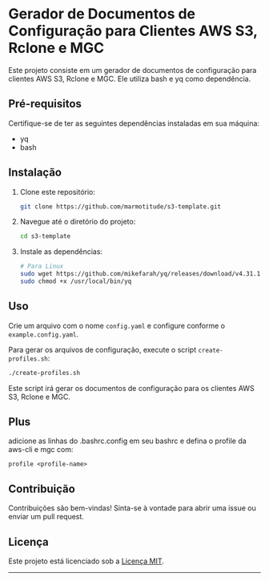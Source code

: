 # Gerador de Documentos de Configuração para Clientes AWS S3, Rclone e MGC

Este projeto consiste em um gerador de documentos de configuração para clientes AWS S3, Rclone e MGC. Ele utiliza bash e yq como dependência.

## Pré-requisitos

Certifique-se de ter as seguintes dependências instaladas em sua máquina:

- yq
- bash

## Instalação

1. Clone este repositório:

    ```sh
    git clone https://github.com/marmotitude/s3-template.git
    ```

2. Navegue até o diretório do projeto:

    ```sh
    cd s3-template
    ```

3. Instale as dependências:

    ```sh
    # Para Linux
    sudo wget https://github.com/mikefarah/yq/releases/download/v4.31.1/yq_linux_amd64 -O /usr/local/bin/yq
    sudo chmod +x /usr/local/bin/yq
    ```

## Uso

Crie um arquivo com o nome `config.yaml` e configure conforme o `example.config.yaml`.

Para gerar os arquivos de configuração, execute o script `create-profiles.sh`:

```sh
./create-profiles.sh
```

Este script irá gerar os documentos de configuração para os clientes AWS S3, Rclone e MGC.

## Plus

adicione as linhas do .bashrc.config em seu bashrc e defina o profile da aws-cli e mgc com:

```
profile <profile-name>
```

## Contribuição

Contribuições são bem-vindas! Sinta-se à vontade para abrir uma issue ou enviar um pull request.

## Licença

Este projeto está licenciado sob a [Licença MIT](LICENSE).

---
